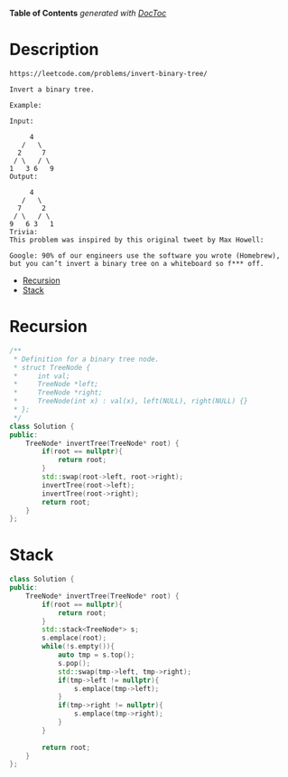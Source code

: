 <!-- START doctoc generated TOC please keep comment here to allow auto update -->
<!-- DON'T EDIT THIS SECTION, INSTEAD RE-RUN doctoc TO UPDATE -->
**Table of Contents**  *generated with [DocToc](https://github.com/thlorenz/doctoc)*

# Description

```
https://leetcode.com/problems/invert-binary-tree/

Invert a binary tree.

Example:

Input:

     4
   /   \
  2     7
 / \   / \
1   3 6   9
Output:

     4
   /   \
  7     2
 / \   / \
9   6 3   1
Trivia:
This problem was inspired by this original tweet by Max Howell:

Google: 90% of our engineers use the software you wrote (Homebrew), but you can’t invert a binary tree on a whiteboard so f*** off.
```

- [Recursion](#recursion)
- [Stack](#stack)

<!-- END doctoc generated TOC please keep comment here to allow auto update -->

# Recursion

```cpp
/**
 * Definition for a binary tree node.
 * struct TreeNode {
 *     int val;
 *     TreeNode *left;
 *     TreeNode *right;
 *     TreeNode(int x) : val(x), left(NULL), right(NULL) {}
 * };
 */
class Solution {
public:
    TreeNode* invertTree(TreeNode* root) {
        if(root == nullptr){
            return root;
        }
        std::swap(root->left, root->right);
        invertTree(root->left);
        invertTree(root->right);
        return root;
    }
};

```

# Stack

```cpp
class Solution {
public:
    TreeNode* invertTree(TreeNode* root) {
        if(root == nullptr){
            return root;
        }
        std::stack<TreeNode*> s;
        s.emplace(root);
        while(!s.empty()){
            auto tmp = s.top();
            s.pop();
            std::swap(tmp->left, tmp->right);
            if(tmp->left != nullptr){
                s.emplace(tmp->left);
            }
            if(tmp->right != nullptr){
                s.emplace(tmp->right);
            }
        }
        
        return root;
    }
};
```